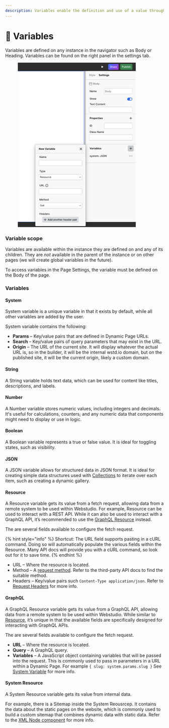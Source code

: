```yaml
---
description: Variables enable the definition and use of a value throughout the page.
---
```


# 🔡 Variables

Variables are defined on any instance in the navigator such as Body or Heading. Variables can be found on the right panel in the settings tab.

<figure><img src="../../.gitbook/assets/webstudio-variables.png" alt="Variables in the builder" width="375"><figcaption></figcaption></figure>

### Variable scope

Variables are available within the instance they are defined on and any of its children. They are _not_ available in the parent of the instance or on other pages (we will create global variables in the future).

To access variables in the Page Settings, the variable must be defined on the Body of the page.

### Variables

#### System

System variable is a unique variable in that it exists by default, while all other variables are added by the user.

System variable contains the following:

* **Params** – Key/value pairs that are defined in Dynamic Page URLs.
* **Search** – Key/value pairs of query parameters that may exist in the URL.
* **Origin** – The URL of the current site. It will display whatever the actual URL is, so in the builder, it will be the internal wstd.io domain, but on the published site, it will be the current origin, likely a custom domain.

#### String

A String variable holds text data, which can be used for content like titles, descriptions, and labels.

#### Number

A Number variable stores numeric values, including integers and decimals. It's useful for calculations, counters, and any numeric data that components might need to display or use in logic.

#### Boolean

A Boolean variable represents a true or false value. It is ideal for toggling states, such as visibility.

#### JSON

A JSON variable allows for structured data in JSON format. It is ideal for creating simple data structures used with [Collections](../core-components/collection.md.md) to iterate over each item, such as creating a dynamic gallery.

#### Resource

A Resource variable gets its value from a fetch request, allowing data from a remote system to be used within Webstudio. For example, Resource can be used to interact with a REST API. While it can also be used to interact with a GraphQL API, it’s recommended to use the [GraphQL Resource](variables.md#graphql) instead.

The are several fields available to configure the fetch request.

{% hint style="info" %}
Shortcut: The URL field supports pasting in a cURL command. Doing so will automatically populate the various fields within the Resource. Many API docs will provide you with a cURL command, so look out for it to save time.
{% endhint %}

* URL – Where the resource is located.
* Method – A [request method](https://developer.mozilla.org/en-US/docs/Web/HTTP/Methods). Refer to the third-party API docs to find the suitable method.
* Headers – Key/value pairs such `Content-Type application/json`. Refer to [Request Headers](https://developer.mozilla.org/en-US/docs/Glossary/Request\_header) for more info.

#### GraphQL

A GraphQL Resource variable gets its value from a GraphQL API, allowing data from a remote system to be used within Webstudio. While similar to [Resource](variables.md#resource), it’s unique in that the available fields are specifically designed for interacting with GraphQL APIs.

The are several fields available to configure the fetch request.

* **URL** – Where the resource is located.
* **Query** – A GraphQL query.
* **Variables** – A JavaScript object containing variables that will be passed into the request. This is commonly used to pass in parameters in a URL within a Dynamic Page. For example `{ slug: system.params.slug }` See [System Variable](variables.md#system) for more info.

#### System Resource

A System Resource variable gets its value from internal data.

For example, there is a Sitemap inside the System Reousrcep. It contains the data about the static pages on the website, which is commonly used to build a custom sitemap that combines dynamic data with static data. Refer to the [XML Node component](../core-components/xml-node.md#including-the-static-sitemap) for more info.
